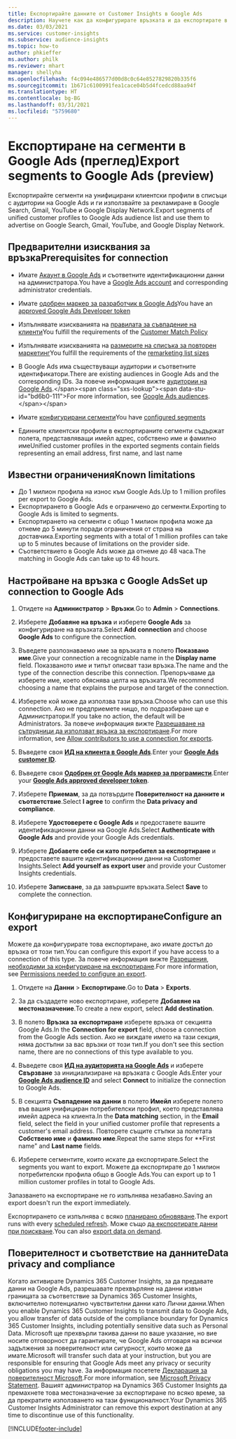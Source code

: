 ```yaml
---
title: Експортирайте данните от Customer Insights в Google Ads
description: Научете как да конфигурирате връзката и да експортирате в Google Ads.
ms.date: 03/03/2021
ms.service: customer-insights
ms.subservice: audience-insights
ms.topic: how-to
author: phkieffer
ms.author: philk
ms.reviewer: mhart
manager: shellyha
ms.openlocfilehash: f4c094e486577d00d8c0c64e8527829820b335f6
ms.sourcegitcommit: 1b671c6100991fea1cace04b5d4fcedcd88aa94f
ms.translationtype: HT
ms.contentlocale: bg-BG
ms.lasthandoff: 03/31/2021
ms.locfileid: "5759680"
---
```

# <a name="export-segments-to-google-ads-preview"></a><span data-ttu-id="bd6b0-103">Експортиране на сегменти в Google Ads (преглед)</span><span class="sxs-lookup"><span data-stu-id="bd6b0-103">Export segments to Google Ads (preview)</span></span>

<span data-ttu-id="bd6b0-104">Експортирайте сегменти на унифицирани клиентски профили в списъци с аудитории на Google Ads и ги използвайте за рекламиране в Google Search, Gmail, YouTube и Google Display Network.</span><span class="sxs-lookup"><span data-stu-id="bd6b0-104">Export segments of unified customer profiles to Google Ads audience list and use them to advertise on Google Search, Gmail, YouTube, and Google Display Network.</span></span> 

## <a name="prerequisites-for-connection"></a><span data-ttu-id="bd6b0-105">Предварителни изисквания за връзка</span><span class="sxs-lookup"><span data-stu-id="bd6b0-105">Prerequisites for connection</span></span>

-   <span data-ttu-id="bd6b0-106">Имате [Акаунт в Google Ads](https://ads.google.com/) и съответните идентификационни данни на администратора.</span><span class="sxs-lookup"><span data-stu-id="bd6b0-106">You have a [Google Ads account](https://ads.google.com/) and corresponding administrator credentials.</span></span>
-   <span data-ttu-id="bd6b0-107">Имате [одобрен маркер за разработчик в Google Ads](https://developers.google.com/google-ads/api/docs/first-call/dev-token)</span><span class="sxs-lookup"><span data-stu-id="bd6b0-107">You have an [approved Google Ads Developer token](https://developers.google.com/google-ads/api/docs/first-call/dev-token)</span></span> 
-   <span data-ttu-id="bd6b0-108">Изпълнявате изискванията на [правилата за съвпадение на клиенти](https://support.google.com/adspolicy/answer/6299717)</span><span class="sxs-lookup"><span data-stu-id="bd6b0-108">You fulfill the requirements of the [Customer Match Policy](https://support.google.com/adspolicy/answer/6299717)</span></span>
-   <span data-ttu-id="bd6b0-109">Изпълнявате изискванията на [размерите на списъка за повторен маркетинг](https://support.google.com/google-ads/answer/7558048)</span><span class="sxs-lookup"><span data-stu-id="bd6b0-109">You fulfill the requirements of the [remarketing list sizes](https://support.google.com/google-ads/answer/7558048)</span></span> 

-   <span data-ttu-id="bd6b0-110">В Google Ads има съществуващи аудитории и съответните идентификатори.</span><span class="sxs-lookup"><span data-stu-id="bd6b0-110">There are existing audiences in Google Ads and the corresponding IDs.</span></span> <span data-ttu-id="bd6b0-111">За повече информация вижте [аудитории на Google Ads](https://support.google.com/google-ads/answer/7558048?hl=en#:~:text=Audience%20lists%20is%20a%20section,Display%20Network%20through%20remarketing%20campaigns.).</span><span class="sxs-lookup"><span data-stu-id="bd6b0-111">For more information, see [Google Ads audiences](https://support.google.com/google-ads/answer/7558048?hl=en#:~:text=Audience%20lists%20is%20a%20section,Display%20Network%20through%20remarketing%20campaigns.).</span></span>
-   <span data-ttu-id="bd6b0-112">Имате [конфигурирани сегменти](segments.md)</span><span class="sxs-lookup"><span data-stu-id="bd6b0-112">You have [configured segments](segments.md)</span></span>
-   <span data-ttu-id="bd6b0-113">Единните клиентски профили в експортираните сегменти съдържат полета, представляващи имейл адрес, собствено име и фамилно име</span><span class="sxs-lookup"><span data-stu-id="bd6b0-113">Unified customer profiles in the exported segments contain fields representing an email address, first name, and last name</span></span>

## <a name="known-limitations"></a><span data-ttu-id="bd6b0-114">Известни ограничения</span><span class="sxs-lookup"><span data-stu-id="bd6b0-114">Known limitations</span></span>

- <span data-ttu-id="bd6b0-115">До 1 милион профила на износ към Google Ads.</span><span class="sxs-lookup"><span data-stu-id="bd6b0-115">Up to 1 million profiles per export to Google Ads.</span></span>
- <span data-ttu-id="bd6b0-116">Експортирането в Google Ads е ограничено до сегменти.</span><span class="sxs-lookup"><span data-stu-id="bd6b0-116">Exporting to Google Ads is limited to segments.</span></span>
- <span data-ttu-id="bd6b0-117">Експортирането на сегменти с общо 1 милион профила може да отнеме до 5 минути поради ограничения от страна на доставчика.</span><span class="sxs-lookup"><span data-stu-id="bd6b0-117">Exporting segments with a total of 1 million profiles can take up to 5 minutes because of limitations on the provider side.</span></span> 
- <span data-ttu-id="bd6b0-118">Съответствието в Google Ads може да отнеме до 48 часа.</span><span class="sxs-lookup"><span data-stu-id="bd6b0-118">The matching in Google Ads can take up to 48 hours.</span></span>

## <a name="set-up-connection-to-google-ads"></a><span data-ttu-id="bd6b0-119">Настройване на връзка с Google Ads</span><span class="sxs-lookup"><span data-stu-id="bd6b0-119">Set up connection to Google Ads</span></span>

1. <span data-ttu-id="bd6b0-120">Отидете на **Администратор** > **Връзки**.</span><span class="sxs-lookup"><span data-stu-id="bd6b0-120">Go to **Admin** > **Connections**.</span></span>

1. <span data-ttu-id="bd6b0-121">Изберете **Добавяне на връзка** и изберете **Google Ads** за конфигуриране на връзката.</span><span class="sxs-lookup"><span data-stu-id="bd6b0-121">Select **Add connection** and choose **Google Ads** to configure the connection.</span></span>

1. <span data-ttu-id="bd6b0-122">Въведете разпознаваемо име за връзката в полето **Показвано име**.</span><span class="sxs-lookup"><span data-stu-id="bd6b0-122">Give your connection a recognizable name in the **Display name** field.</span></span> <span data-ttu-id="bd6b0-123">Показваното име и типът описват тази връзка.</span><span class="sxs-lookup"><span data-stu-id="bd6b0-123">The name and the type of the connection describe this connection.</span></span> <span data-ttu-id="bd6b0-124">Препоръчваме да изберете име, което обяснява целта на връзката.</span><span class="sxs-lookup"><span data-stu-id="bd6b0-124">We recommend choosing a name that explains the purpose and target of the connection.</span></span>

1. <span data-ttu-id="bd6b0-125">Изберете кой може да използва тази връзка.</span><span class="sxs-lookup"><span data-stu-id="bd6b0-125">Choose who can use this connection.</span></span> <span data-ttu-id="bd6b0-126">Ако не предприемете нищо, по подразбиране ще е Администратори.</span><span class="sxs-lookup"><span data-stu-id="bd6b0-126">If you take no action, the default will be Administrators.</span></span> <span data-ttu-id="bd6b0-127">За повече информация вижте [Разрешаване на сътрудници да използват връзка за експортиране](connections.md#allow-contributors-to-use-a-connection-for-exports).</span><span class="sxs-lookup"><span data-stu-id="bd6b0-127">For more information, see [Allow contributors to use a connection for exports](connections.md#allow-contributors-to-use-a-connection-for-exports).</span></span>

1. <span data-ttu-id="bd6b0-128">Въведете своя **[ИД на клиента в Google Ads](https://support.google.com/google-ads/answer/1704344)**.</span><span class="sxs-lookup"><span data-stu-id="bd6b0-128">Enter your **[Google Ads customer ID](https://support.google.com/google-ads/answer/1704344)**.</span></span>

1. <span data-ttu-id="bd6b0-129">Въведете своя **[Одобрен от Google Ads маркер за програмисти](https://developers.google.com/google-ads/api/docs/first-call/dev-token)**.</span><span class="sxs-lookup"><span data-stu-id="bd6b0-129">Enter your **[Google Ads approved developer token](https://developers.google.com/google-ads/api/docs/first-call/dev-token)**.</span></span>

1. <span data-ttu-id="bd6b0-130">Изберете **Приемам**, за да потвърдите **Поверителност на данните и съответствие**.</span><span class="sxs-lookup"><span data-stu-id="bd6b0-130">Select **I agree** to confirm the **Data privacy and compliance**.</span></span>

1. <span data-ttu-id="bd6b0-131">Изберете **Удостоверете с Google Ads** и предоставете вашите идентификационни данни на Google Ads.</span><span class="sxs-lookup"><span data-stu-id="bd6b0-131">Select **Authenticate with Google Ads** and provide your Google Ads credentials.</span></span>

1. <span data-ttu-id="bd6b0-132">Изберете **Добавете себе си като потребител за експортиране** и предоставете вашите идентификационни данни на Customer Insights.</span><span class="sxs-lookup"><span data-stu-id="bd6b0-132">Select **Add yourself as export user** and provide your Customer Insights credentials.</span></span>

1. <span data-ttu-id="bd6b0-133">Изберете **Записване**, за да завършите връзката.</span><span class="sxs-lookup"><span data-stu-id="bd6b0-133">Select **Save** to complete the connection.</span></span> 

## <a name="configure-an-export"></a><span data-ttu-id="bd6b0-134">Конфигуриране на експортиране</span><span class="sxs-lookup"><span data-stu-id="bd6b0-134">Configure an export</span></span>

<span data-ttu-id="bd6b0-135">Можете да конфигурирате това експортиране, ако имате достъп до връзка от този тип.</span><span class="sxs-lookup"><span data-stu-id="bd6b0-135">You can configure this export if you have access to a connection of this type.</span></span> <span data-ttu-id="bd6b0-136">За повече информация вижте [Разрешения, необходими за конфигуриране на експортиране](export-destinations.md#set-up-a-new-export).</span><span class="sxs-lookup"><span data-stu-id="bd6b0-136">For more information, see [Permissions needed to configure an export](export-destinations.md#set-up-a-new-export).</span></span>

1. <span data-ttu-id="bd6b0-137">Отидете на **Данни** > **Експортиране**.</span><span class="sxs-lookup"><span data-stu-id="bd6b0-137">Go to **Data** > **Exports**.</span></span>

1. <span data-ttu-id="bd6b0-138">За да създадете ново експортиране, изберете **Добавяне на местоназначение**.</span><span class="sxs-lookup"><span data-stu-id="bd6b0-138">To create a new export, select **Add destination**.</span></span>

1. <span data-ttu-id="bd6b0-139">В полето **Връзка за експортиране** изберете връзка от секцията Google Ads.</span><span class="sxs-lookup"><span data-stu-id="bd6b0-139">In the **Connection for export** field, choose a connection from the Google Ads section.</span></span> <span data-ttu-id="bd6b0-140">Ако не виждате името на тази секция, няма достъпни за вас връзки от този тип.</span><span class="sxs-lookup"><span data-stu-id="bd6b0-140">If you don't see this section name, there are no connections of this type available to you.</span></span>

1. <span data-ttu-id="bd6b0-141">Въведете своя **[ИД на аудиторията на Google Ads](https://support.google.com/google-ads/answer/7558048?hl=en#:~:text=Audience%20lists%20is%20a%20section,Display%20Network%20through%20remarketing%20campaigns.)** и изберете **Свързване** за инициализиране на връзката с Google Ads.</span><span class="sxs-lookup"><span data-stu-id="bd6b0-141">Enter your **[Google Ads audience ID](https://support.google.com/google-ads/answer/7558048?hl=en#:~:text=Audience%20lists%20is%20a%20section,Display%20Network%20through%20remarketing%20campaigns.)** and select **Connect** to initialize the connection to Google Ads.</span></span>

1. <span data-ttu-id="bd6b0-142">В секцията **Съвпадение на данни** в полето **Имейл** изберете полето във вашия унифициран потребителски профил, което представлява имейл адреса на клиента.</span><span class="sxs-lookup"><span data-stu-id="bd6b0-142">In the **Data matching** section, in the **Email** field, select the field in your unified customer profile that represents a customer's email address.</span></span> <span data-ttu-id="bd6b0-143">Повторете същите стъпки за полетата **Собствено име** и **фамилно име**.</span><span class="sxs-lookup"><span data-stu-id="bd6b0-143">Repeat the same steps for \*\*First name" and **Last name** fields.</span></span>

1. <span data-ttu-id="bd6b0-144">Изберете сегментите, които искате да експортирате.</span><span class="sxs-lookup"><span data-stu-id="bd6b0-144">Select the segments you want to export.</span></span> <span data-ttu-id="bd6b0-145">Можете да експортирате до 1 милион потребителски профила общо в Google Ads.</span><span class="sxs-lookup"><span data-stu-id="bd6b0-145">You can export up to 1 million customer profiles in total to Google Ads.</span></span>

<span data-ttu-id="bd6b0-146">Запазването на експортиране не го изпълнява незабавно.</span><span class="sxs-lookup"><span data-stu-id="bd6b0-146">Saving an export doesn't run the export immediately.</span></span>

<span data-ttu-id="bd6b0-147">Експортирането се изпълнява с всяко [планирано обновяване](system.md#schedule-tab).</span><span class="sxs-lookup"><span data-stu-id="bd6b0-147">The export runs with every [scheduled refresh](system.md#schedule-tab).</span></span> <span data-ttu-id="bd6b0-148">Може също [да експортирате данни при поискване](export-destinations.md#run-exports-on-demand).</span><span class="sxs-lookup"><span data-stu-id="bd6b0-148">You can also [export data on demand](export-destinations.md#run-exports-on-demand).</span></span> 

## <a name="data-privacy-and-compliance"></a><span data-ttu-id="bd6b0-149">Поверителност и съответствие на данните</span><span class="sxs-lookup"><span data-stu-id="bd6b0-149">Data privacy and compliance</span></span>

<span data-ttu-id="bd6b0-150">Когато активирате Dynamics 365 Customer Insights, за да предавате данни на Google Ads, разрешавате прехвърляне на данни извън границата за съответствие за Dynamics 365 Customer Insights, включително потенциално чувствителни данни като Лични данни.</span><span class="sxs-lookup"><span data-stu-id="bd6b0-150">When you enable Dynamics 365 Customer Insights to transmit data to Google Ads, you allow transfer of data outside of the compliance boundary for Dynamics 365 Customer Insights, including potentially sensitive data such as Personal Data.</span></span> <span data-ttu-id="bd6b0-151">Microsoft ще прехвърли такива данни по ваше указание, но вие носите отговорност да гарантирате, че Google Ads отговаря на всички задължения за поверителност или сигурност, които може да имате.</span><span class="sxs-lookup"><span data-stu-id="bd6b0-151">Microsoft will transfer such data at your instruction, but you are responsible for ensuring that Google Ads meet any privacy or security obligations you may have.</span></span> <span data-ttu-id="bd6b0-152">За информация посетете [Декларация за поверителност Microsoft](https://go.microsoft.com/fwlink/?linkid=396732).</span><span class="sxs-lookup"><span data-stu-id="bd6b0-152">For more information, see [Microsoft Privacy Statement](https://go.microsoft.com/fwlink/?linkid=396732).</span></span>
<span data-ttu-id="bd6b0-153">Вашият администратор на Dynamics 365 Customer Insights да премахнете това местоназначение за експортиране по всяко време, за да прекратите използването на тази функционалност.</span><span class="sxs-lookup"><span data-stu-id="bd6b0-153">Your Dynamics 365 Customer Insights Administrator can remove this export destination at any time to discontinue use of this functionality.</span></span>


[!INCLUDE[footer-include](../includes/footer-banner.md)]
